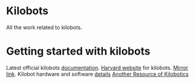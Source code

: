 # Kilobots
All the work related to kilobots.
# Getting started with kilobots
Latest official kilobots [documentation](https://www.k-team.com/mobile-robotics-products/kilobot).
[Harvard website](https://ssr.seas.harvard.edu/kilobots) for kilobots. [Mirror link](http://www.eecs.harvard.edu/ssr/projects/progSA/kilobot.html).
Kilobot hardware and software [details](https://projects.iq.harvard.edu/files/ssr/files/kilobot_documents.zip)
[Another Resource of Kilobotics](http://home.iitb.ac.in/~anuragg/files/kilobotics.pdf)

